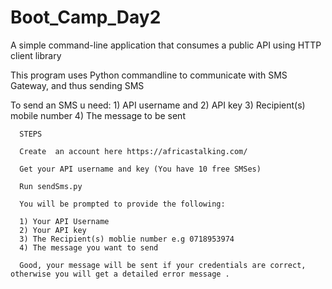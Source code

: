 # Boot_Camp_Day2

A simple command-line application that consumes a public API using HTTP client library 

This program uses Python commandline to communicate with SMS Gateway, and thus sending SMS 

To send an SMS u need:
      1) API username and 
      2) API key
      3) Recipient(s) mobile number
      4) The message to be sent

      STEPS

      Create  an account here https://africastalking.com/

      Get your API username and key (You have 10 free SMSes)

      Run sendSms.py

      You will be prompted to provide the following:

      1) Your API Username
      2) Your API key
      3) The Recipient(s) moblie number e.g 0718953974
      4) The message you want to send

      Good, your message will be sent if your credentials are correct, otherwise you will get a detailed error message .

      


